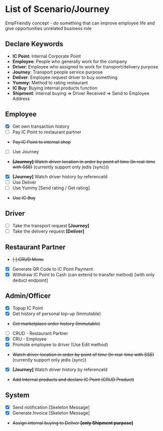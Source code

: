 # List of Scenario/Journey

EmpFriendly concept - do something that can improve employee life and give opportunities unrelated business role

## Declare Keywords

- **IC Point**: Internal Corporate Point
- **Employee**: People who generally work for the company
- **Driver**: Employee who assigned to work for transport/delivery purpose
- **Journey**: Transport people service purpose
- **Deliver**: Employee request driver to buy something
- **Yummy:** Method to rating restaurant
- **IC Buy**: Buying internal products function
- **Shipment**: Internal buying => Driver Received => Send to Employee Address

## Employee

- [x] Get own transaction history
- [ ] Pay IC Point to restaurant partner
- ~~Pay IC Point to internal shop~~
- [ ] Use Journey
- ~~**[Journey]** Watch driver location in order by point of time (In real-time with SSE)~~ (currently support only jedis (sync)))
- [x] **[Journey]** Watch driver history by referenceId
- [ ] Use Deliver
- [ ] Use Yummy [Send rating / Get rating]
- ~~Use IC Buy~~

## Driver

- [ ] Take the transport request **[Journey]**
- [ ] Take the delivery request **[Deliver]**

## Restaurant Partner

- ~~[ ] CRUD Menu~~
- [x] Generate QR Code to IC Point Payment
- [x] Withdraw IC Point to Cash (can extend to transfer method) [with only deduct endpoint]

## Admin/Officer

- [x] Topup IC Point
- [x] Get history of personal top-up (Immutable)
- ~~Get marketplace order history (Immutable)~~
- [ ] CRUD - Restaurant Partner
- [x] CRU - Employee
- [x] Promote employee to driver (Use Edit method)
- ~~Watch driver location in order by point of time (In real-time with SSE)~~ (currently support only jedis (sync))
- [x] **[Journey]** Watch driver history by referenceId
- ~~Add Internal products and declare IC Point (CRUD Product)~~

## System

- [x] Send notification [Skeleton Message]
- [x] Generate Invoice [Skeleton Message]
- ~~Assign internal buying to Deliver **[only Shipment purpose]**~~
